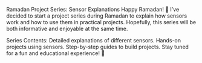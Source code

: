 Ramadan Project Series: Sensor Explanations
Happy Ramadan! 🌙
I’ve decided to start a project series during Ramadan to explain how sensors work and how to use them in practical projects. Hopefully, this series will be both informative and enjoyable at the same time.

Series Contents:
Detailed explanations of different sensors.
Hands-on projects using sensors.
Step-by-step guides to build projects.
Stay tuned for a fun and educational experience! 🚀
